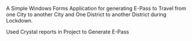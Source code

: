 A Simple Windows Forms Application for generating E-Pass to Travel from one City to another City and One District to another District
during Lockdown.

Used Crystal reports in Project to Generate E-Pass

